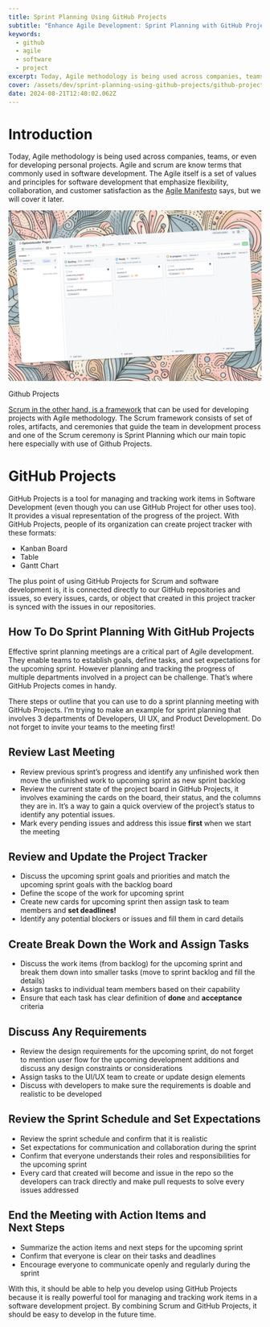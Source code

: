 ```yaml
---
title: Sprint Planning Using GitHub Projects
subtitle: "Enhance Agile Development: Sprint Planning with GitHub Projects"
keywords:
  - github
  - agile
  - software
  - project
excerpt: Today, Agile methodology is being used across companies, teams, or even for developing personal projects. Agile and scrum are know terms that commonly used in software development.
cover: /assets/dev/sprint-planning-using-github-projects/github-projects.jpg
date: 2024-08-21T12:40:02.062Z
---
```


# Introduction

Today, Agile methodology is being used across companies, teams, or even for developing personal projects. Agile and scrum are know terms that commonly used in software development. The Agile itself is a set of values and principles for software development that emphasize flexibility, collaboration, and customer satisfaction as the [Agile Manifesto](https://agilemanifesto.org/) says, but we will cover it later.

![Github Projects](github-projects.jpg)

Github Projects

[Scrum in the other hand, is a framework](https://scrumguides.org/scrum-guide.html#scrum-definition) that can be used for developing projects with Agile methodology. The Scrum framework consists of set of roles, artifacts, and ceremonies that guide the team in development process and one of the Scrum ceremony is Sprint Planning which our main topic here especially with use of Github Projects.

# GitHub Projects

GitHub Projects is a tool for managing and tracking work items in Software Development (even though you can use GitHub Project for other uses too). It provides a visual representation of the progress of the project. With GitHub Projects, people of its organization can create project tracker with these formats:

- Kanban Board
- Table
- Gantt Chart

The plus point of using GitHub Projects for Scrum and software development is, it is connected directly to our GitHub repositories and issues, so every issues, cards, or object that created in this project tracker is synced with the issues in our repositories.

## How To Do Sprint Planning With GitHub Projects

Effective sprint planning meetings are a critical part of Agile development. They enable teams to establish goals, define tasks, and set expectations for the upcoming sprint. However planning and tracking the progress of multiple departments involved in a project can be challenge. That’s where GitHub Projects comes in handy.

There steps or outline that you can use to do a sprint planning meeting with GitHub Projects. I’m trying to make an example for sprint planning that involves 3 departments of Developers, UI UX, and Product Development. Do not forget to invite your teams to the meeting first!

## Review Last Meeting

- Review previous sprint’s progress and identify any unfinished work then move the unfinished work to upcoming sprint as new sprint backlog
- Review the current state of the project board in GitHub Projects, it involves examining the cards on the board, their status, and the columns they are in. It’s a way to gain a quick overview of the project’s status to identify any potential issues.
- Mark every pending issues and address this issue **first** when we start the meeting

## Review and Update the Project Tracker

- Discuss the upcoming sprint goals and priorities and match the upcoming sprint goals with the backlog board
- Define the scope of the work for upcoming sprint
- Create new cards for upcoming sprint then assign task to team members and **set deadlines!**
- Identify any potential blockers or issues and fill them in card details

## Create Break Down the Work and Assign Tasks

- Discuss the work items (from backlog) for the upcoming sprint and break them down into smaller tasks (move to sprint backlog and fill the details)
- Assign tasks to individual team members based on their capability
- Ensure that each task has clear definition of **done** and **acceptance** criteria

## Discuss Any Requirements

- Review the design requirements for the upcoming sprint, do not forget to mention user flow for the upcoming development additions and discuss any design constraints or considerations
- Assign tasks to the UI/UX team to create or update design elements
- Discuss with developers to make sure the requirements is doable and realistic to be developed

## Review the Sprint Schedule and Set Expectations

- Review the sprint schedule and confirm that it is realistic
- Set expectations for communication and collaboration during the sprint
- Confirm that everyone understands their roles and responsibilities for the upcoming sprint
- Every card that created will become and issue in the repo so the developers can track directly and make pull requests to solve every issues addressed

## End the Meeting with Action Items and Next Steps

- Summarize the action items and next steps for the upcoming sprint
- Confirm that everyone is clear on their tasks and deadlines
- Encourage everyone to communicate openly and regularly during the sprint

With this, it should be able to help you develop using GitHub Projects because it is really powerful tool for managing and tracking work items in a software development project. By combining Scrum and GitHub Projects, it should be easy to develop in the future time.